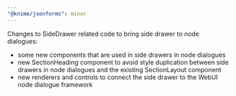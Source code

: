 ```yaml
---
"@knime/jsonforms": minor
---
```


Changes to SideDrawer related code to bring side drawer to node dialogues:

- some new components that are used in side drawers in node dialogues
- new SectionHeading component to avoid style duplication between side drawers in node
  dialogues and the existing SectionLayout component
- new renderers and controls to connect the side drawer to the WebUI node dialogue framework
